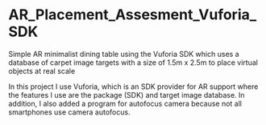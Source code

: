 # AR_Placement_Assesment_Vuforia_SDK
Simple AR minimalist dining table using the Vuforia SDK which uses a database of carpet image targets with a size of 1.5m x 2.5m to place virtual objects at real scale

In this project I use Vuforia, which is an SDK provider for AR support where the features I use are the package (SDK) and target image database.
In addition, I also added a program for autofocus camera because not all smartphones use camera autofocus.